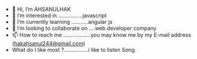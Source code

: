 - 👋 Hi, I’m AHSANULHAK
- 👀 I’m interested in ................javascript
- 🌱 I’m currently learning ...........angular js
- 💞️ I’m looking to collaborate on ....web developer company
- 📫 How to reach me ..................you may know me by my E-mail address (hakahsanul244@gmail.com)
- What do I like most ?................i like to listen Song.


